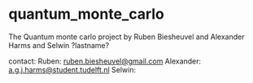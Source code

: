 # quantum_monte_carlo
The Quantum monte carlo project by Ruben Biesheuvel and Alexander Harms and Selwin ?lastname?

contact:
Ruben: ruben.biesheuvel@gmail.com
Alexander: a.g.j.harms@student.tudelft.nl
Selwin: 
